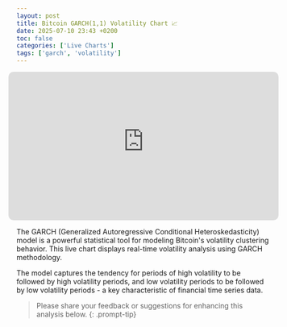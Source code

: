 ```yaml
---
layout: post
title: Bitcoin GARCH(1,1) Volatility Chart 📈
date: 2025-07-10 23:43 +0200
toc: false
categories: ['Live Charts']
tags: ['garch', 'volatility']
---
```


<style>
.iframe-responsive-wrapper {
    position: relative;
    overflow: hidden;
    width: 100%;
    padding-top: 55%; /* 16:9 Aspect Ratio */
}

.full-width-iframe-container {
    margin-left: -1rem;
    margin-right: -1rem;
}

@media (max-width: 768px) {
    .iframe-responsive-wrapper {
        padding-top: 450px;
    }
}

#cover-spin {
    position: absolute;
    top: 0;
    left: 0;
    height: 100%;
    width: 100%;
    border: none;
    border-radius: 10px;
}
</style>

<link rel="stylesheet" type="text/css" href="/assets/css/spinner.css">
<link rel="stylesheet" type="text/css" href="/assets/css/dashboard.css">

<div class="full-width-iframe-container">
    <div class="iframe-responsive-wrapper">
        <div id="cover-spin"></div>
        <iframe
            src="https://bitcoin-garch-v1-e188439e1223.herokuapp.com/"
            style="position: absolute; top: 0; left: 0; width: 100%; height: 100%; border:none; border-radius: 10px;"
            onload="this.previousElementSibling.style.display = 'none';">
        </iframe>
    </div>
</div>

The GARCH (Generalized Autoregressive Conditional Heteroskedasticity) model is a powerful statistical tool for modeling Bitcoin's volatility clustering behavior. This live chart displays real-time volatility analysis using GARCH methodology.

The model captures the tendency for periods of high volatility to be followed by high volatility periods, and low volatility periods to be followed by low volatility periods - a key characteristic of financial time series data.

> Please share your feedback or suggestions for enhancing this analysis below.
{: .prompt-tip}

